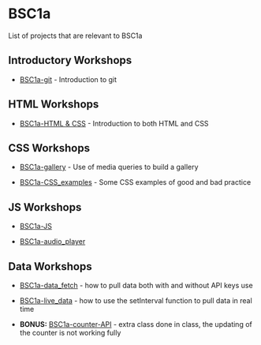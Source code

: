 # BSC1a

List of projects that are relevant to BSC1a

## Introductory Workshops
- [BSC1a-git](https://github.com/DianaVallverdu-NUA/BSC1a-git) - Introduction to git

## HTML Workshops

- [BSC1a-HTML & CSS](https://github.com/DianaVallverdu-NUA/BSC1a-HTML) - Introduction to both HTML and CSS

## CSS Workshops


- [BSC1a-gallery](https://github.com/DianaVallverdu-NUA/BSC1a-gallery) - Use of media queries to build a gallery

- [BSC1a-CSS_examples](https://github.com/DianaVallverdu-NUA/BSC1a-CSS_examples) - Some CSS examples of good and bad practice


## JS Workshops

- [BSC1a-JS](https://github.com/DianaVallverdu-NUA/BSC1a-JS_Introduction)

- [BSC1a-audio_player](https://github.com/DianaVallverdu-NUA/BSC1a-audio_player)


## Data Workshops

- [BSC1a-data_fetch](https://github.com/DianaVallverdu-NUA/BSC1a-data_fetch) - how to pull data both with and without API keys use

- [BSC1a-live_data](https://github.com/DianaVallverdu-NUA/BSC1a-live_data) - how to use the setInterval function to pull data in real time

- **BONUS:** [BSC1a-counter-API](https://github.com/DianaVallverdu-NUA/Counter-API) - extra class done in class, the updating of the counter is not working fully
